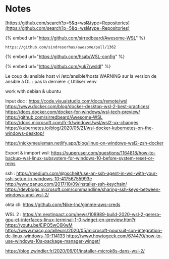 # Notes

[https://github.com/search?p=5&q=wsl&type=Repositories](https://github.com/search?p=5&q=wsl&type=Repositories)

{% embed url="https://github.com/sirredbeard/Awesome-WSL" %}

```text
https://github.com/sindresorhus/awesome/pull/1362
```

{% embed url="https://github.com/hsab/WSL-config" %}

{% embed url="https://github.com/yuk7/wsldl" %}


Le coup du ansible host vi /etc/ansible/hosts
WARNING sur la version de ansible à DL : pas la dernière :(
        Utiliser venv 


work with debian & ubuntu

Input doc :
https://code.visualstudio.com/docs/remote/wsl
https://www.docker.com/blog/docker-desktop-wsl-2-best-practices/
https://docs.docker.com/docker-for-windows/wsl-tech-preview/
https://github.com/sirredbeard/Awesome-WSL
https://docs.microsoft.com/fr-fr/windows/wsl/wsl2-ux-changes
https://kubernetes.io/blog/2020/05/21/wsl-docker-kubernetes-on-the-windows-desktop/

https://nickymeuleman.netlify.app/blog/linux-on-windows-wsl2-zsh-docker

Export & inmport wsl:
https://superuser.com/questions/1164818/how-to-backup-wsl-linux-subsystem-for-windows-10-before-system-reset-or-reins

ssh : 
https://medium.com/@pscheit/use-an-ssh-agent-in-wsl-with-your-ssh-setup-in-windows-10-41756755993e
http://www.qanuq.com/2017/10/09/installer-ssh-keychain/
https://devblogs.microsoft.com/commandline/sharing-ssh-keys-between-windows-and-wsl-2/

okta cli:
https://github.com/Nike-Inc/gimme-aws-creds

WSL 2 :
https://m.nextinpact.com/news/108989-build-2020-wsl-2-gerera-gpu-et-interfaces-linux-terminal-1-0-winget-en-preview.htm?r
https://youtu.be/EiPO5wC6KwM
https://www.macg.co/ailleurs/2020/05/microsoft-poursuit-son-integration-de-linux-windows-10-114133
https://www.howtogeek.com/674470/how-to-use-windows-10s-package-manager-winget/

https://blog.zwindler.fr/2020/06/01/installer-microk8s-dans-wsl-2/
